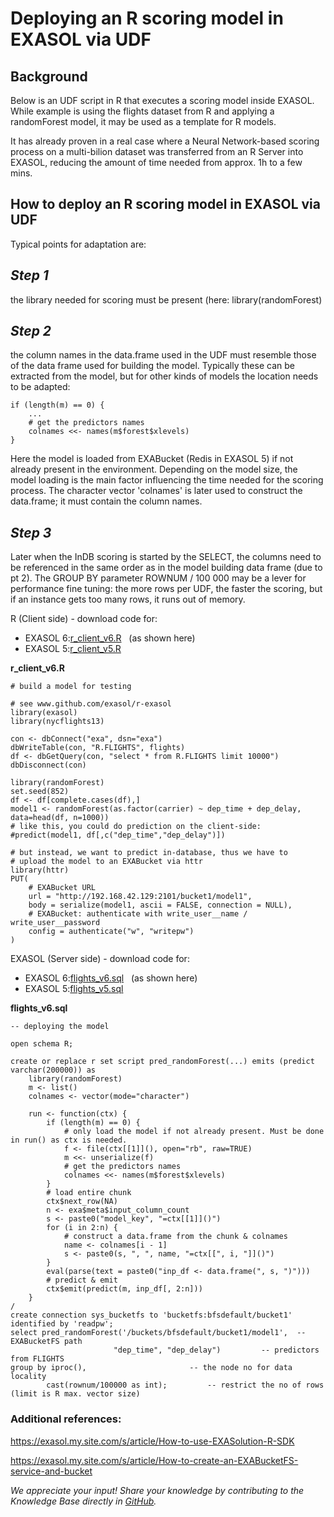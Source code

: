 # Deploying an R scoring model in EXASOL via UDF 
## Background

Below is an UDF script in R that executes a scoring model inside EXASOL. While example is using the flights dataset from R and applying a randomForest model, it may be used as a template for R models.

It has already proven in a real case where a Neural Network-based scoring process on a multi-bilion dataset was transferred from an R Server into EXASOL, reducing the amount of time needed from approx. 1h to a few mins. 

## How to deploy an R scoring model in EXASOL via UDF

Typical points for adaptation are:

## *Step 1*

the library needed for scoring must be present (here: library(randomForest)

## *Step 2*

the column names in the data.frame used in the UDF must resemble those of the data frame used for building the model. Typically these can be extracted from the model, but for other kinds of models the location needs to be adapted:


```markup
if (length(m) == 0) {
	...
	# get the predictors names
	colnames <<- names(m$forest$xlevels)
}
```
Here the model is loaded from EXABucket (Redis in EXASOL 5) if not already present in the environment. Depending on the model size, the model loading is the main factor influencing the time needed for the scoring process. The character vector 'colnames' is later used to construct the data.frame; it must contain the column names.

## *Step 3*

Later when the InDB scoring is started by the SELECT, the columns need to be referenced in the same order as in the model building data frame (due to pt 2). The GROUP BY parameter ROWNUM / 100 000 may be a lever for performance fine tuning: the more rows per UDF, the faster the scoring, but if an instance gets too many rows, it runs out of memory.

R (Client side) - download code for:

* EXASOL 6:[r_client_v6.R](https://www.exasol.com/support/secure/attachment/50966/50966_r_client_v6.R "r_client_v6.R")   (as shown here)
* EXASOL 5:[r_client_v5.R](https://www.exasol.com/support/secure/attachment/50968/50968_r_client_v5.R "r_client_v5.R")

**r_client_v6.R**
```"code-java"
# build a model for testing

# see www.github.com/exasol/r-exasol
library(exasol)
library(nycflights13)

con <- dbConnect("exa", dsn="exa")
dbWriteTable(con, "R.FLIGHTS", flights)
df <- dbGetQuery(con, "select * from R.FLIGHTS limit 10000")
dbDisconnect(con)

library(randomForest)
set.seed(852)
df <- df[complete.cases(df),]
model1 <- randomForest(as.factor(carrier) ~ dep_time + dep_delay, data=head(df, n=1000))
# like this, you could do prediction on the client-side:
#predict(model1, df[,c("dep_time","dep_delay")])

# but instead, we want to predict in-database, thus we have to
# upload the model to an EXABucket via httr
library(httr)
PUT(
	# EXABucket URL
	url = "http://192.168.42.129:2101/bucket1/model1",
	body = serialize(model1, ascii = FALSE, connection = NULL),
	# EXABucket: authenticate with write_user__name / write_user__password
	config = authenticate("w", "writepw")
)
```
EXASOL (Server side) - download code for:

* EXASOL 6:[flights_v6.sql](https://www.exasol.com/support/secure/attachment/50967/50967_flights_v6.sql "flights_v6.sql")   (as shown here)
* EXASOL 5:[flights_v5.sql](https://www.exasol.com/support/secure/attachment/50969/50969_flights_v5.sql "flights_v5.sql")

**flights_v6.sql**
```"code-sql"
-- deploying the model

open schema R;

create or replace r set script pred_randomForest(...) emits (predict varchar(200000)) as
	library(randomForest)
	m <- list()
	colnames <- vector(mode="character")

	run <- function(ctx) {
		if (length(m) == 0) {
	    	# only load the model if not already present. Must be done in run() as ctx is needed.
			f <- file(ctx[[1]](), open="rb", raw=TRUE)
			m <<- unserialize(f) 
			# get the predictors names
			colnames <<- names(m$forest$xlevels)
		}
		# load entire chunk
		ctx$next_row(NA)
		n <- exa$meta$input_column_count
		s <- paste0("model_key", "=ctx[[1]]()")
	    for (i in 2:n) {
			# construct a data.frame from the chunk & colnames
			name <- colnames[i - 1]
			s <- paste0(s, ", ", name, "=ctx[[", i, "]]()")
		}
		eval(parse(text = paste0("inp_df <- data.frame(", s, ")")))
		# predict & emit
		ctx$emit(predict(m, inp_df[, 2:n]))
	}
/
create connection sys_bucketfs to 'bucketfs:bfsdefault/bucket1' identified by 'readpw';
select pred_randomForest('/buckets/bfsdefault/bucket1/model1',	-- EXABucketFS path
                       "dep_time", "dep_delay")			-- predictors
from FLIGHTS
group by iproc(),						-- the node no for data locality
		cast(rownum/100000 as int);			-- restrict the no of rows (limit is R max. vector size)
```
### Additional references:

<https://exasol.my.site.com/s/article/How-to-use-EXASolution-R-SDK>

<https://exasol.my.site.com/s/article/How-to-create-an-EXABucketFS-service-and-bucket>

*We appreciate your input! Share your knowledge by contributing to the Knowledge Base directly in [GitHub](https://github.com/exasol/public-knowledgebase).* 